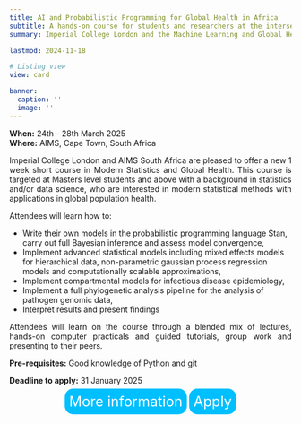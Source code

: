 ```yaml
---
title: AI and Probabilistic Programming for Global Health in Africa
subtitle: A hands-on course for students and researchers at the intersection of probabilistic programming, statistics, AI and global health.
summary: Imperial College London and the Machine Learning and Global Health Network will host a course from March 24–28, 2025, at AIMS in Cape Town. This one-week, hands-on course is designed for students and researchers working at the intersection of statistics and public health. Participants will learn how to integrate modern statistical techniques with the Stan probabilistic programming language to address a wide range of applications, including epidemiological, genomic, and spatial data.

lastmod: 2024-11-18

# Listing view
view: card

banner:
  caption: ''
  image: ''
---
```

<style>
  p {
      text-align: justify;
  }

  a.button {
    padding: 8px 8px;
    border: 1x outset buttonborder;
    border-radius: 15px;
    color: white;
    background-color: rgb(0, 191, 255);
    text-decoration: none;
    font-size:25px
}

</style>

**When:** 24th - 28th March 2025
<br>
**Where:** AIMS, Cape Town, South Africa


Imperial College London and AIMS South Africa are pleased to offer a new 1 week short course in Modern Statistics and Global Health. This course is targeted at Masters level students and above with a background in statistics and/or data science, who are interested in modern statistical methods with applications in global population health.

Attendees will learn how to:
+ Write their own models in the probabilistic programming language Stan, carry out full Bayesian inference and assess model convergence,
+ Implement advanced statistical models including mixed effects models for hierarchical data, non-parametric gaussian process regression models and computationally scalable approximations,
+ Implement compartmental models for infectious disease epidemiology,
+ Implement a full phylogenetic analysis pipeline for the analysis of pathogen genomic data,
+ Interpret results and present findings

Attendees will learn on the course through a blended mix of lectures, hands-on computer practicals and guided tutorials, group work and presenting to their peers.

**Pre-requisites:** Good knowledge of Python and git

**Deadline to apply:** 31 January 2025

<center>
<a href="https://mlgh.net/sa_aimsximperial2025/overview/" class="button">More information<a/>
<a href="https://mlgh.net/sa_aimsximperial2025/application/" class="button">Apply<a/>
</center>


